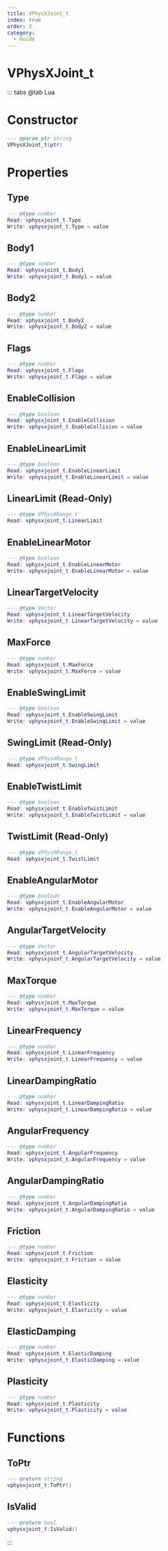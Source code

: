 ```yaml
---
title: VPhysXJoint_t
index: true
order: 2
category:
  - Guide
---
```


# VPhysXJoint_t

::: tabs
@tab Lua
# Constructor
```lua
--- @param ptr string
VPhysXJoint_t(ptr)
```
# Properties
## Type 
```lua
--- @type number
Read: vphysxjoint_t.Type
Write: vphysxjoint_t.Type = value
```
## Body1 
```lua
--- @type number
Read: vphysxjoint_t.Body1
Write: vphysxjoint_t.Body1 = value
```
## Body2 
```lua
--- @type number
Read: vphysxjoint_t.Body2
Write: vphysxjoint_t.Body2 = value
```
## Flags 
```lua
--- @type number
Read: vphysxjoint_t.Flags
Write: vphysxjoint_t.Flags = value
```
## EnableCollision 
```lua
--- @type boolean
Read: vphysxjoint_t.EnableCollision
Write: vphysxjoint_t.EnableCollision = value
```
## EnableLinearLimit 
```lua
--- @type boolean
Read: vphysxjoint_t.EnableLinearLimit
Write: vphysxjoint_t.EnableLinearLimit = value
```
## LinearLimit (Read-Only)
```lua
--- @type VPhysXRange_t
Read: vphysxjoint_t.LinearLimit
```
## EnableLinearMotor 
```lua
--- @type boolean
Read: vphysxjoint_t.EnableLinearMotor
Write: vphysxjoint_t.EnableLinearMotor = value
```
## LinearTargetVelocity 
```lua
--- @type Vector
Read: vphysxjoint_t.LinearTargetVelocity
Write: vphysxjoint_t.LinearTargetVelocity = value
```
## MaxForce 
```lua
--- @type number
Read: vphysxjoint_t.MaxForce
Write: vphysxjoint_t.MaxForce = value
```
## EnableSwingLimit 
```lua
--- @type boolean
Read: vphysxjoint_t.EnableSwingLimit
Write: vphysxjoint_t.EnableSwingLimit = value
```
## SwingLimit (Read-Only)
```lua
--- @type VPhysXRange_t
Read: vphysxjoint_t.SwingLimit
```
## EnableTwistLimit 
```lua
--- @type boolean
Read: vphysxjoint_t.EnableTwistLimit
Write: vphysxjoint_t.EnableTwistLimit = value
```
## TwistLimit (Read-Only)
```lua
--- @type VPhysXRange_t
Read: vphysxjoint_t.TwistLimit
```
## EnableAngularMotor 
```lua
--- @type boolean
Read: vphysxjoint_t.EnableAngularMotor
Write: vphysxjoint_t.EnableAngularMotor = value
```
## AngularTargetVelocity 
```lua
--- @type Vector
Read: vphysxjoint_t.AngularTargetVelocity
Write: vphysxjoint_t.AngularTargetVelocity = value
```
## MaxTorque 
```lua
--- @type number
Read: vphysxjoint_t.MaxTorque
Write: vphysxjoint_t.MaxTorque = value
```
## LinearFrequency 
```lua
--- @type number
Read: vphysxjoint_t.LinearFrequency
Write: vphysxjoint_t.LinearFrequency = value
```
## LinearDampingRatio 
```lua
--- @type number
Read: vphysxjoint_t.LinearDampingRatio
Write: vphysxjoint_t.LinearDampingRatio = value
```
## AngularFrequency 
```lua
--- @type number
Read: vphysxjoint_t.AngularFrequency
Write: vphysxjoint_t.AngularFrequency = value
```
## AngularDampingRatio 
```lua
--- @type number
Read: vphysxjoint_t.AngularDampingRatio
Write: vphysxjoint_t.AngularDampingRatio = value
```
## Friction 
```lua
--- @type number
Read: vphysxjoint_t.Friction
Write: vphysxjoint_t.Friction = value
```
## Elasticity 
```lua
--- @type number
Read: vphysxjoint_t.Elasticity
Write: vphysxjoint_t.Elasticity = value
```
## ElasticDamping 
```lua
--- @type number
Read: vphysxjoint_t.ElasticDamping
Write: vphysxjoint_t.ElasticDamping = value
```
## Plasticity 
```lua
--- @type number
Read: vphysxjoint_t.Plasticity
Write: vphysxjoint_t.Plasticity = value
```
# Functions
## ToPtr
```lua
--- @return string
vphysxjoint_t:ToPtr()
```
## IsValid
```lua
--- @return bool
vphysxjoint_t:IsValid()
```

:::